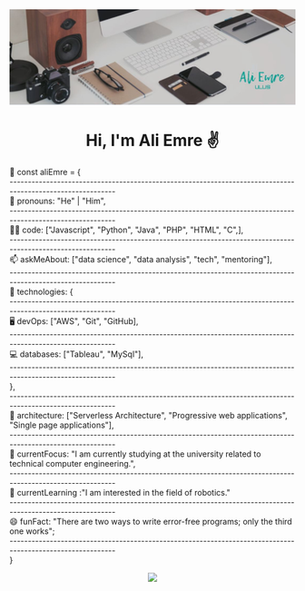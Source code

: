 <img src="https://github.com/AliEmreUlus/aliemreulus/blob/main/banner.JPG?raw=true">

<h1 align="center">Hi, I'm Ali Emre ✌️</h1>



<p>💬 const aliEmre = {<br />
-----------------------------------------------------------------------------------------------------------<br />
🤵    pronouns: "He" | "Him",<br />
-----------------------------------------------------------------------------------------------------------<br />
✍🏻    code: ["Javascript", "Python", "Java", "PHP", "HTML", "C",],<br />
-----------------------------------------------------------------------------------------------------------<br />
📫    askMeAbout: ["data science", "data analysis", "tech", "mentoring"],<br />
-----------------------------------------------------------------------------------------------------------<br />
📡    technologies: {<br />
-----------------------------------------------------------------------------------------------------------<br />
🖥️        devOps: ["AWS", "Git", "GitHub],<br />
-----------------------------------------------------------------------------------------------------------<br />
💻        databases: ["Tableau", "MySql"],<br />
-----------------------------------------------------------------------------------------------------------<br />
   },<br />
-----------------------------------------------------------------------------------------------------------<br />
📐    architecture: ["Serverless Architecture", "Progressive web applications", "Single page applications"],<br />
-----------------------------------------------------------------------------------------------------------<br />
🧠    currentFocus: "I am currently studying at the university related to technical computer engineering.",<br />
-----------------------------------------------------------------------------------------------------------<br />
🌱    currentLearning :"I am interested in the field of robotics."<br />
-----------------------------------------------------------------------------------------------------------<br />
😄    funFact: "There are two ways to write error-free programs; only the third one works";<br />
-----------------------------------------------------------------------------------------------------------<br />
}</p>

<div align="center"><img src="https://media0.giphy.com/media/qgQUggAC3Pfv687qPC/giphy.gif?cid=ecf05e47ilal88pjcw4an3qpvcfk25vxbtp907mhe8dsvs9h&rid=giphy.gif&ct=g"></div>
